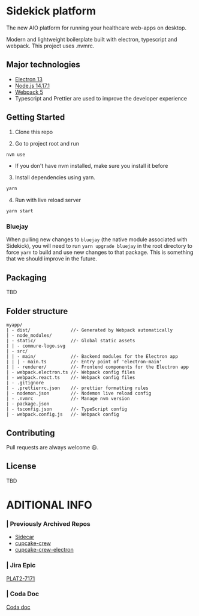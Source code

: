 # Sidekick platform

The new AIO platform for running your healthcare web-apps on desktop.

Modern and lightweight boilerplate built with electron, typescript and webpack.
This project uses .nvmrc.

## Major technologies

- [Electron 13](https://www.electronjs.org/)
- [Node.js 14.17.1](https://nodejs.org/)
- [Webpack 5](https://webpack.js.org/)
- Typescript and Prettier are used to improve the developer experience

## Getting Started

1. Clone this repo

2. Go to project root and run

```sh
nvm use
```

- If you don't have nvm installed, make sure you install it before

3. Install dependencies using yarn.

```sh
yarn
```

4. Run with live reload server

```sh
yarn start
```

### Bluejay

When pulling new changes to `bluejay` (the native module associated with Sidekick),
you will need to run `yarn upgrade bluejay` in the root directory to force `yarn`
to build and use new changes to that package. This is something that we should
improve in the future.

## Packaging

TBD

## Folder structure

```
myapp/
| - dist/               //- Generated by Webpack automatically
| - node_modules/
| - static/             //- Global static assets
| | - commure-logo.svg
| - src/
| | - main/             //- Backend modules for the Electron app
| | | - main.ts         //- Entry point of 'electron-main'
| | - renderer/         //- Frontend components for the Electron app
| - webpack.electron.ts //- Webpack config files
| - webpack.react.ts    //- Webpack config files
| - .gitignore
| - .prettierrc.json    //- prettier formatting rules
| - nodemon.json        //- Nodemon live reload config
| - .nvmrc              //- Manage nvm version
| - package.json
| - tsconfig.json       //- TypeScript config
| - webpack.config.js   //- Webpack config
```

## Contributing

Pull requests are always welcome 😃.

## License

TBD

# ADITIONAL INFO

### | Previously Archived Repos

- [Sidecar](https://github.com/commure/sidecar)
- [cupcake-crew](https://github.com/commure/cupcake-crew)
- [cupcake-crew-electron](https://github.com/commure/cup-cake-crew-electron)

### | Jira Epic

[PLAT2-7171](https://commure.atlassian.net/browse/PLAT2-7171)

### | Coda Doc

[Coda doc](https://coda.io/d/Sidekick_dsOHRton2lb/Overview_suZQt#_lud7i)

